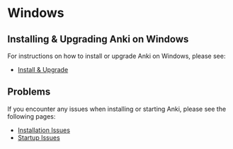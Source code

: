# Windows

## Installing & Upgrading Anki on Windows

For instructions on how to install or upgrade Anki on Windows, please see:
- [Install & Upgrade](installing.md)

## Problems

If you encounter any issues when installing or starting Anki, please see the
following pages:
- [Installation Issues](installation-issues.md)
- [Startup Issues](startup-issues.md)